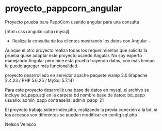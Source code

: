 # proyecto_pappcorn_angular
Proyecto prueba para PappCorn usando angular para una consulta

[html+css+angular+php+mysql]

- Realiza la consulta de los clientes mostrando los datos con Angular -

Aunque el otro proyecto realiza todas los requerimientos que solicita la prueba quise adaptar este proyecto usando Angular. 
No soy experto manejando Angular pero hice esta prueba trayendo datos, con más tiempo le puedo agregar más funcionalidad. 

proyecto desarrollado en servidor apache
  paquete wamp 3.0.6(apache 2.4.23 / PHP 5.6.25 / MySql 5.7.14)

Para este proyecto desarrollé una base de datos en mysql, el archivo se incluye bd_papp.sql en la carpeta bd
  nombre base de datos: bd_papp
  usuario: admin_papp
  contraseña: admin_papp_21
  
El proyecto trabaja sobre index.php, realizando la previa conexión a la bd, si los accesos son diferentes se pueden modificar en config.sql.php


Nelson Velasco
